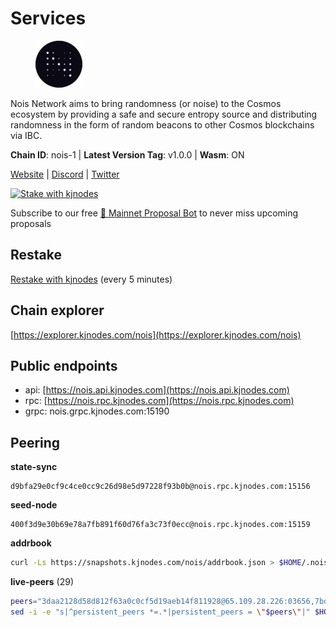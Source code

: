 # Services

<figure><img src="https://raw.githubusercontent.com/kj89/cosmos-images/main/logos/nois.png" alt=""><figcaption></figcaption></figure>

Nois Network aims to bring randomness (or noise)  to the Cosmos ecosystem by providing a safe and  secure entropy source and distributing randomness  in the form of random beacons to other Cosmos blockchains via IBC.

**Chain ID**: nois-1 | **Latest Version Tag**: v1.0.0 | **Wasm**: ON

[Website](https://nois.network) | [Discord](https://discord.gg/dHdpwtEb6F) | [Twitter](https://twitter.com/NoisRNG)

[![Stake with kjnodes](https://i.ibb.co/cr44Q8j/button-stake-with-kjnodes.png)](https://restake.app/nois/noisvaloper1fe7ju873fkknmfrmytaft93y5rlf0xcrqtp39k)

Subscribe to our free [🤖 Mainnet Proposal Bot](https://t.me/kjnodes_proposal_bot) to never miss upcoming proposals

## Restake

[Restake with kjnodes](https://restake.app/nois/noisvaloper1fe7ju873fkknmfrmytaft93y5rlf0xcrqtp39k) (every 5 minutes)
## Chain explorer
[https://explorer.kjnodes.com/nois](https://explorer.kjnodes.com/nois)

## Public endpoints

* api: [https://nois.api.kjnodes.com](https://nois.api.kjnodes.com)
* rpc: [https://nois.rpc.kjnodes.com](https://nois.rpc.kjnodes.com)
* grpc: nois.grpc.kjnodes.com:15190

## Peering

**state-sync**

```text
d9bfa29e0cf9c4ce0cc9c26d98e5d97228f93b0b@nois.rpc.kjnodes.com:15156
```

**seed-node**

```text
400f3d9e30b69e78a7fb891f60d76fa3c73f0ecc@nois.rpc.kjnodes.com:15159
```

**addrbook**
```bash
curl -Ls https://snapshots.kjnodes.com/nois/addrbook.json > $HOME/.noisd/config/addrbook.json
```

**live-peers** (29)
```bash
peers="3daa2128d58d812f63a0c0cf5d19aeb14f811928@65.109.28.226:03656,7bd2beda636ef3077d349a0bacf6fca87c8d9b65@144.76.63.67:26806,83e530ade685efa61579eccd9f990462cd0ff36e@5.189.157.124:21656,1f11007b46c24a24cdceba685e6c47d783ba2a09@46.4.50.247:51656,eeb51b9e6c7d6de977e3c6419f3bba78263b4b7e@192.99.32.49:26656,8ec2fee6c37c07cc5af57ec870015a0191d4707d@65.108.65.36:51656,3c5926d0b4b8750f16f6495063e6d762b2556d1e@65.21.122.47:27656,6eb54f48d03c2da8ab354c99ba25c80ccdeb5127@37.27.0.53:26656,9d21af60ad2568ffcb55a0bd0eb03b6cfa2644c5@49.12.120.113:26656,2e1d9305a5be27fc708ea7bc2fade939be1259e6@65.108.82.62:51656,171b9d4700909ec297641aa8a69d45b4149f0d1d@141.94.193.28:55726,9620f8453f34270be5fa3d458968d8bd1c997430@95.70.184.178:29656,483678c263d8ceb45b11e450628928d05c641187@194.163.167.138:60656,dd7607ce23081b71310137221ebe4610c3114bea@57.128.20.163:17356,922d90c7ef1840c984fcfa387a491c8d3c4481dc@65.108.141.109:55656,c86b0c3ffb4fa65b188ac68d2872a9d91559bce1@65.21.55.133:26656,00852ba0bfdf20aac74369b1a5c43e50668c9738@135.181.128.114:17356,c98c58a8cd821f8814bb995d30299e76abb485aa@142.132.194.157:26456,95eeb1ac374e4144b05b36f6c5986472e7ef698f@135.181.209.51:26786,6ef1914f30ac7becdf2c718b65c61cd618b7021a@57.128.144.242:26656,b26e5ac4afbadf96ad31ee3aeb5e6557f2894037@65.108.199.222:30656,ebc272824924ea1a27ea3183dd0b9ba713494f83@195.3.220.136:27286,1893178693fc4e376f8c093ae30e44e27619f79c@198.244.213.94:25156,e409b5ae06ff0917de94f1fb636fd833ddaf9810@51.89.98.102:55726,f03752476d5f328b26960e20b6101a68c3c9cd6d@65.109.112.170:27656,763f4cd38f0685616b6657d9a34c1cdbf01ca90c@212.23.222.109:26456,d9bfa29e0cf9c4ce0cc9c26d98e5d97228f93b0b@65.109.88.38:51656,2b584d00e598766c5fd2b8e80513fef1e2cf5393@192.95.30.128:26656,ad53e98a88aa0c6f724b457ad6575b83c5f4a02b@167.235.15.19:30656"
sed -i -e "s|^persistent_peers *=.*|persistent_peers = \"$peers\"|" $HOME/.noisd/config/config.toml
```
